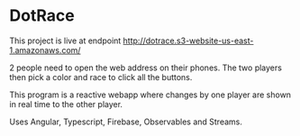 # DotRace

This project is live at endpoint http://dotrace.s3-website-us-east-1.amazonaws.com/

2 people need to open the web address on their phones. The two players then pick a color and race to click all the buttons.

This program is a reactive webapp where changes by one player are shown in real time to the other player.

Uses Angular, Typescript, Firebase, Observables and Streams.

